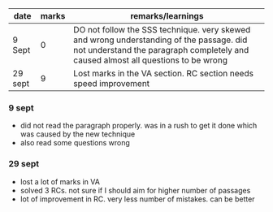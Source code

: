 
| date    | marks | remarks/learnings                                                                                                                                                            |
| ------- | ----- | ---------------------------------------------------------------------------------------------------------------------------------------------------------------------------- |
| 9 Sept  | 0     | DO not follow the SSS technique. very skewed and wrong understanding of the passage. did not understand the paragraph completely and caused almost all questions to be wrong |
| 29 sept | 9     | Lost marks in the VA section. RC section needs speed improvement                                                                                                             |

### 9 sept
- did not read the paragraph properly. was in a rush to get it done which was caused by the new technique
- also read some questions wrong

### 29 sept
- lost a lot of marks in VA
- solved 3 RCs. not sure if I should aim for higher number of passages
- lot of improvement in RC. very less number of mistakes. can be better